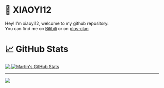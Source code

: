 # 🔧 XIAOYI12

Hey! I'm xiaoyi12, welcome to my github repository.
<br>
You can find me on [Bilibili][1] or on [plos-clan][2]

# 📈 GitHub Stats

<a href="github.com/xiaoyi1212">
  <img align="center" src="https://github-readme-stats.vercel.app/api/top-langs/?username=xiaoyi1212&hide=java,html,tex&title_color=ffffff&text_color=c9cacc&icon_color=2bbc8a&bg_color=1d1f21&langs_count=3" />
</a>
<a href="github.com/xiaoyi1212">
  <img align="center" src="https://github-readme-stats.vercel.app/api?username=xiaoyi1212&show_icons=true&line_height=27&count_private=true&title_color=ffffff&text_color=c9cacc&icon_color=2bbc8a&bg_color=1d1f21" alt="Martin's GitHub Stats" />
</a>

<hr>

<img align="center" src="https://github-readme-stats.vercel.app/api/pin/?username=xiaoyi1212&repo=CoolPotOS&title_color=ffffff&text_color=c9cacc&icon_color=2bbc8a&bg_color=1d1f21" />

[1]: https://space.bilibili.com/3537113156946497
[2]: https://github.com/plos-clan

